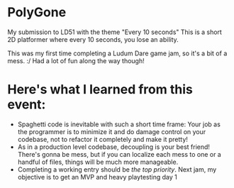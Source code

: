 # PolyGone
My submission to LD51 with the theme "Every 10 seconds"
This is a short 2D platformer where every 10 seconds, you lose an ability.

This was my first time completing a Ludum Dare game jam, so it's a bit of a mess. :/ Had a lot of fun along the way though!

# Here's what I learned from this event:
- Spaghetti code is inevitable with such a short time frame: 
  Your job as the programmer is to minimize it and do damage control on your codebase,
  not to refactor it completely and make it pretty!
- As in a production level codebase, decoupling is your best friend! There's gonna be mess, but if you can localize each mess to
  one or a handful of files, things will be much more manageable.
- Completing a working entry should be _the top priority_. 
  Next jam, my objective is to get an MVP and heavy playtesting day 1

